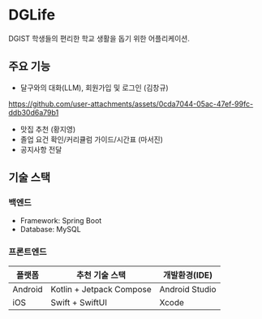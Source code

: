 # DGLife

DGIST 학생들의 편리한 학교 생활을 돕기 위한 어플리케이션.

## 주요 기능
- 달구와의 대화(LLM), 회원가입 및 로그인 (김창규)

https://github.com/user-attachments/assets/0cda7044-05ac-47ef-99fc-ddb30d6a79b1

- 맛집 추천 (황지영)
- 졸업 요건 확인/커리큘럼 가이드/시간표 (마서진)
- 공지사항 전달
  
## 기술 스택

### 백엔드
- Framework: Spring Boot 
- Database: MySQL

### 프론트엔드
| 플랫폼     | 추천 기술 스택                 | 개발환경(IDE)      |
| ------- | ------------------------ | -------------- |
| Android | Kotlin + Jetpack Compose | Android Studio |
| iOS     | Swift + SwiftUI          | Xcode          |



